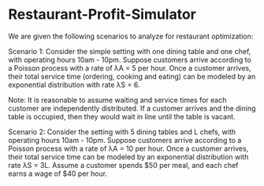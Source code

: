 # Restaurant-Profit-Simulator

We are given the following scenarios to analyze for restaurant optimization:

Scenario 1: Consider the simple setting with one dining table and one chef, with operating hours 10am - 10pm. Suppose customers arrive according to a Poisson process with a rate of λA = 5 per hour. Once a customer arrives, their total service time (ordering, cooking and eating) can be modeled by an exponential distribution with rate λS = 6.

Note: It is reasonable to assume waiting and service times for each customer are independently distributed. If a customer arrives and the dining table is occupied, then they would wait in line until the table is vacant.


Scenario 2: Consider the setting with 5 dining tables and L chefs, with operating hours 10am - 10pm. Suppose customers arrive according to a Poisson process with a rate of λA = 10 per hour. Once a customer arrives, their total service time can be modeled by an exponential distribution with rate λS = 3L. Assume a customer spends $50 per meal, and each chef earns a wage of $40 per hour.

